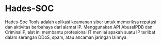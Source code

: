 # Hades-SOC
Hades-Soc Tools adalah aplikasi keamanan siber untuk memeriksa reputasi dan aktivitas berbahaya dari alamat IP. Menggunakan API AbuseIPDB dan CriminalIP, alat ini membantu profesional IT menilai apakah suatu IP terlibat dalam serangan DDoS, spam, atau ancaman jaringan lainnya.
